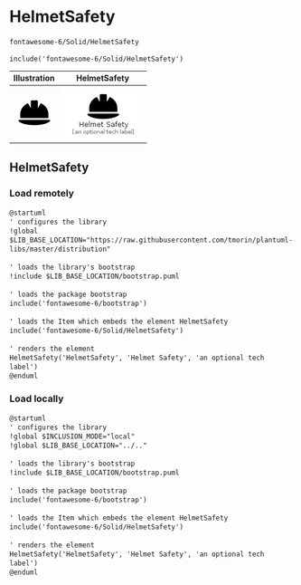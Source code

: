 # HelmetSafety


```text
fontawesome-6/Solid/HelmetSafety
```

```text
include('fontawesome-6/Solid/HelmetSafety')
```



| Illustration | HelmetSafety |
| :---: | :---: |
| ![illustration for Illustration](../../fontawesome-6/Solid/HelmetSafety.png) | ![illustration for HelmetSafety](../../fontawesome-6/Solid/HelmetSafety.Local.png) |




## HelmetSafety

### Load remotely
```plantuml
@startuml
' configures the library
!global $LIB_BASE_LOCATION="https://raw.githubusercontent.com/tmorin/plantuml-libs/master/distribution"

' loads the library's bootstrap
!include $LIB_BASE_LOCATION/bootstrap.puml

' loads the package bootstrap
include('fontawesome-6/bootstrap')

' loads the Item which embeds the element HelmetSafety
include('fontawesome-6/Solid/HelmetSafety')

' renders the element
HelmetSafety('HelmetSafety', 'Helmet Safety', 'an optional tech label')
@enduml
```

### Load locally
```plantuml
@startuml
' configures the library
!global $INCLUSION_MODE="local"
!global $LIB_BASE_LOCATION="../.."

' loads the library's bootstrap
!include $LIB_BASE_LOCATION/bootstrap.puml

' loads the package bootstrap
include('fontawesome-6/bootstrap')

' loads the Item which embeds the element HelmetSafety
include('fontawesome-6/Solid/HelmetSafety')

' renders the element
HelmetSafety('HelmetSafety', 'Helmet Safety', 'an optional tech label')
@enduml
```

